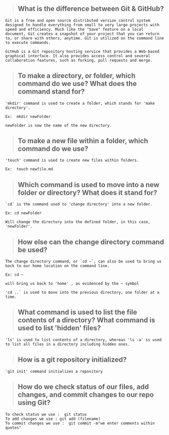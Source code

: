 > ## **What is the difference between Git & GitHub?**

```
Git is a free and open source distributed version control system designed to handle everything from small to very large projects with speed and efficiency. Much like the "Save" feature on a local document, Git creates a snapshot of your project that you can return to, or share with others, anytime. Git is utilized on the command line to execute commands. 

GitHub is a Git repository hosting service that provides a Web-based graphical interface. It also provides access control and several collaboration features, such as forking, pull requests and merge.
```
> ## **To make a directory, or folder, which command do we use? What does the command stand for?**

```
'mkdir' command is used to create a folder, which stands for 'make directory'.

Ex:  mkdir newFolder

newFolder is now the name of the new directory. 

```
> ## **To make a new file within a folder, which command do we use?**
```
'touch' command is used to create new files within folders.

Ex:  touch newfile.md
```
> ## **Which command is used to move into a new folder or directory? What does it stand for?**
``` 
`cd` is the command used to 'change directory' into a new folder.

Ex: cd newFolder

Will change the directory into the defined folder, in this case, 'newFolder'.
```
> ## **How else can the change directory command be used?**
```
The change directory command, or `cd ~`, can also be used to bring us back to our home location on the command line.

Ex: cd ~

will bring us back to 'home' , as evidenced by the ~ symbol 

'cd ..` is used to move into the previous directory, one folder at a time.
```
> ## **What command is used to list the file contents of a directory? What command is used to list 'hidden' files?**
```
'ls' is used to list contents of a directory, whereas 'ls -a' is used to list all files in a directory including hidden ones.
```
> ## **How is a git repository initialized?**
```
'git init' command initializes a repository
```
> ## **How do we check status of our files, add changes, and commit changes to our repo using Git?**
```
To check status we use :  git status
To add changes we use : git add (filename)
To commit changes we use :  git commit -m"we enter comments within quotes"
```

